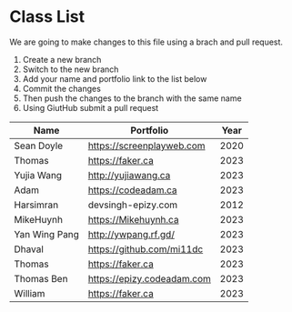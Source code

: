 # Class List

We are going to make changes to this file using a brach and pull request.

1. Create a new branch
2. Switch to the new branch
3. Add your name and portfolio link to the list below
4. Commit the changes
5. Then push the changes to the branch with the same name
6. Using GiutHub submit a pull request

| Name                           | Portfolio                                                    | Year       |
| ------------------------------ | ------------------------------------------------------------ | ---------- |
| Sean Doyle                     | https://screenplayweb.com                                    | 2020       |
| Thomas                         | https://faker.ca                                             | 2023       | 
| Yujia Wang                     | http://yujiawang.ca                                          | 2023       |
| Adam                           | https://codeadam.ca                                          | 2023       |
| Harsimran                      | devsingh-epizy.com                                           | 2012       |
| MikeHuynh                      | https://Mikehuynh.ca                                         | 2023       |
| Yan Wing Pang                  | http://ywpang.rf.gd/                                         | 2023       |
| Dhaval                         | https://github.com/mi11dc                                    | 2023       |
| Thomas                         | https://faker.ca                                             | 2023       |
| Thomas Ben                     | https://epizy.codeadam.com                                   | 2023       |
| William                        | https://faker.ca                                             | 2023       |
